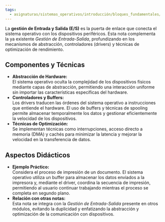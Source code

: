 ```yaml
---
tags:
  - asignaturas/sistemas_operativos/introducción/bloques_fundamentales/servicios_del_sistema_operativo
---
```

La **gestión de Entrada y Salida (E/S)** es la puerta de enlace que conecta el sistema operativo con los dispositivos periféricos. Esta nota complementa la ya existente _Gestión de Entrada-Salida_, profundizando en los mecanismos de abstracción, controladores (drivers) y técnicas de optimización de rendimiento.

## Componentes y Técnicas  
- **Abstracción de Hardware:**  
  El sistema operativo oculta la complejidad de los dispositivos físicos mediante capas de abstracción, permitiendo una interacción uniforme sin importar las características específicas del hardware.
- **Controladores y Buffers:**  
  Los drivers traducen las órdenes del sistema operativo a instrucciones que entiende el hardware. El uso de buffers y técnicas de spooling permite almacenar temporalmente los datos y gestionar eficientemente la velocidad de los dispositivos.
- **Técnicas de Optimización:**  
  Se implementan técnicas como interrupciones, acceso directo a memoria (DMA) y cachés para minimizar la latencia y mejorar la velocidad en la transferencia de datos.

## Aspectos Didácticos  
- **Ejemplo Práctico:**  
  Considera el proceso de impresión de un documento. El sistema operativo utiliza un buffer para almacenar los datos enviados a la impresora y, mediante el driver, coordina la secuencia de impresión, permitiendo al usuario continuar trabajando mientras el proceso se completa en segundo plano.
- **Relación con otras notas:**  
  Esta nota se integra con la _Gestión de Entrada-Salida_ presente en otros módulos, evitando la duplicidad y enfatizando la abstracción y optimización de la comunicación con dispositivos.